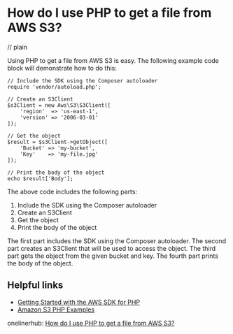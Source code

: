 # How do I use PHP to get a file from AWS S3?
// plain

Using PHP to get a file from AWS S3 is easy. The following example code block will demonstrate how to do this:

```
// Include the SDK using the Composer autoloader
require 'vendor/autoload.php';

// Create an S3Client
$s3Client = new Aws\S3\S3Client([
    'region'  => 'us-east-1',
    'version' => '2006-03-01'
]);

// Get the object
$result = $s3Client->getObject([
    'Bucket' => 'my-bucket',
    'Key'    => 'my-file.jpg'
]);

// Print the body of the object
echo $result['Body'];
```

The above code includes the following parts:

1. Include the SDK using the Composer autoloader
2. Create an S3Client
3. Get the object
4. Print the body of the object

The first part includes the SDK using the Composer autoloader. The second part creates an S3Client that will be used to access the object. The third part gets the object from the given bucket and key. The fourth part prints the body of the object.

## Helpful links

- [Getting Started with the AWS SDK for PHP](https://docs.aws.amazon.com/aws-sdk-php/v3/guide/getting-started/basic-usage.html)
- [Amazon S3 PHP Examples](https://docs.aws.amazon.com/AmazonS3/latest/dev/ExamplesPHP.html)

onelinerhub: [How do I use PHP to get a file from AWS S3?](https://onelinerhub.com/php-aws/how-do-i-use-php-to-get-a-file-from-aws-s-)